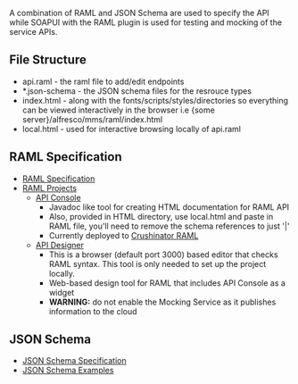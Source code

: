 A combination of RAML and JSON Schema are used to specify the API while
SOAPUI with the RAML plugin is used for testing and mocking of the service
APIs.

File Structure
--------------
* api.raml - the raml file to add/edit endpoints
* *.json-schema - the JSON schema files for the resrouce types
* index.html - along with the fonts/scripts/styles/directories so everything can be viewed interactively in the browser i.e {some server}/alfresco/mms/raml/index.html
* local.html - used for interactive browsing locally of api.raml

RAML Specification
------------------

* [RAML Specification](http://raml.org/spec.html)
* [RAML Projects](http://raml.org/projects.html)
  * [API Console](https://github.com/mulesoft/api-console)
    * Javadoc like tool for creating HTML documentation for RAML API
    * Also, provided in HTML directory, use local.html and paste in RAML file, you'll need
      to remove the schema references to just '|'
    * Currently deployed to [Crushinator RAML](https://128.149.16.152:8443/alfresco/scripts/raml/index.html)
  * [API Designer](https://github.com/mulesoft/api-designer)
    * This is a browser (default port 3000) based editor that checks RAML syntax.  This tool is only needed to set up the project locally.
    * Web-based design tool for RAML that includes API Console as a widget
    * **WARNING:** do not enable the Mocking Service as it publishes information to the cloud

JSON Schema
-----------

* [JSON Schema Specification](http://json-schema.org/documentation.html)
* [JSON Schema Examples](http://json-schema.org/examples.html)
